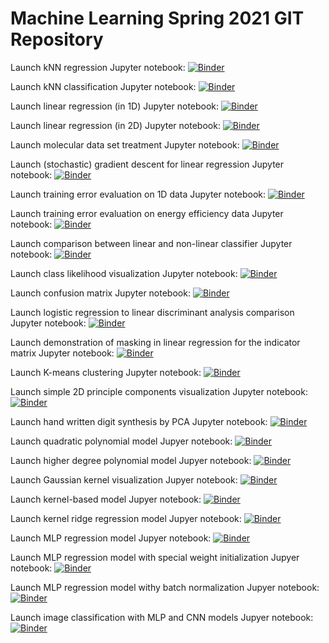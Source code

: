 # Machine Learning Spring 2021 GIT Repository

Launch kNN regression Jupyter notebook: 
[![Binder](https://mybinder.org/badge.svg)](https://mybinder.org/v2/gh/zaspel/MachineLearningSpring2021.git/main?filepath=kNN_regression.ipynb)

Launch kNN classification Jupyter notebook: 
[![Binder](https://mybinder.org/badge.svg)](https://mybinder.org/v2/gh/zaspel/MachineLearningSpring2021.git/main?filepath=kNN_classification.ipynb)

Launch linear regression (in 1D) Jupyter notebook: 
[![Binder](https://mybinder.org/badge.svg)](https://mybinder.org/v2/gh/zaspel/MachineLearningSpring2021.git/main?filepath=linear_regression_1d.ipynb)

Launch linear regression (in 2D) Jupyter notebook: 
[![Binder](https://mybinder.org/badge.svg)](https://mybinder.org/v2/gh/zaspel/MachineLearningSpring2021.git/main?filepath=linear_regression_2d.ipynb)

Launch molecular data set treatment Jupyter notebook: 
[![Binder](https://mybinder.org/badge.svg)](https://mybinder.org/v2/gh/zaspel/MachineLearningSpring2021.git/main?filepath=data_set_molecules.ipynb)

Launch (stochastic) gradient descent for linear regression Jupyter notebook: 
[![Binder](https://mybinder.org/badge.svg)](https://mybinder.org/v2/gh/zaspel/MachineLearningSpring2021.git/main?filepath=gradient_descent_linear_regression.ipynb)

Launch training error evaluation on 1D data Jupyter notebook: 
[![Binder](https://mybinder.org/badge.svg)](https://mybinder.org/v2/gh/zaspel/MachineLearningSpring2021.git/main?filepath=training_error.ipynb)

Launch training error evaluation on energy efficiency data Jupyter notebook: 
[![Binder](https://mybinder.org/badge.svg)](https://mybinder.org/v2/gh/zaspel/MachineLearningSpring2021.git/main?filepath=training_error_energy_efficiency.ipynb)

Launch comparison between linear and non-linear classifier Jupyter notebook: 
[![Binder](https://mybinder.org/badge.svg)](https://mybinder.org/v2/gh/zaspel/MachineLearningSpring2021.git/main?filepath=linear_vs_nonlinear_classification.ipynb)

Launch class likelihood visualization Jupyter notebook: 
[![Binder](https://mybinder.org/badge.svg)](https://mybinder.org/v2/gh/zaspel/MachineLearningSpring2021.git/main?filepath=class_likelihood.ipynb)

Launch confusion matrix Jupyter notebook: 
[![Binder](https://mybinder.org/badge.svg)](https://mybinder.org/v2/gh/zaspel/MachineLearningSpring2021.git/main?filepath=confusion_matrix.ipynb)

Launch logistic regression to linear discriminant analysis comparison Jupyter notebook: 
[![Binder](https://mybinder.org/badge.svg)](https://mybinder.org/v2/gh/zaspel/MachineLearningSpring2021.git/main?filepath=logistic_regression_vs_lda.ipynb)

Launch demonstration of masking in linear regression for the indicator matrix Jupyter notebook: 
[![Binder](https://mybinder.org/badge.svg)](https://mybinder.org/v2/gh/zaspel/MachineLearningSpring2021.git/main?filepath=masking_in_classification.ipynb)

Launch K-means clustering Jupyter notebook:
[![Binder](https://mybinder.org/badge.svg)](https://mybinder.org/v2/gh/zaspel/MachineLearningSpring2021.git/main?filepath=kMeans_clustering.ipynb)

Launch simple 2D principle components visualization Jupyter notebook:
[![Binder](https://mybinder.org/badge.svg)](https://mybinder.org/v2/gh/zaspel/MachineLearningSpring2021.git/main?filepath=PCA_principle_components_2d.ipynb)

Launch hand written digit synthesis by PCA Jupyter notebook:
[![Binder](https://mybinder.org/badge.svg)](https://mybinder.org/v2/gh/zaspel/MachineLearningSpring2021.git/main?filepath=PCA_synthesis.ipynb)

Launch quadratic polynomial model Jupyer notebook:
[![Binder](https://mybinder.org/badge.svg)](https://mybinder.org/v2/gh/zaspel/MachineLearningSpring2021.git/main?filepath=quadratic_polynomial_model_1d.ipynb)

Launch higher degree polynomial model Jupyer notebook:
[![Binder](https://mybinder.org/badge.svg)](https://mybinder.org/v2/gh/zaspel/MachineLearningSpring2021.git/main?filepath=polynomial_model_2d.ipynb)

Launch Gaussian kernel visualization Jupyer notebook:
[![Binder](https://mybinder.org/badge.svg)](https://mybinder.org/v2/gh/zaspel/MachineLearningSpring2021.git/main?filepath=gaussian_kernel.ipynb)

Launch kernel-based model Jupyer notebook:
[![Binder](https://mybinder.org/badge.svg)](https://mybinder.org/v2/gh/zaspel/MachineLearningSpring2021.git/main?filepath=kernel_regression.ipynb)

Launch kernel ridge regression model Jupyer notebook:
[![Binder](https://mybinder.org/badge.svg)](https://mybinder.org/v2/gh/zaspel/MachineLearningSpring2021.git/main?filepath=kernel_ridge_regression.ipynb)

Launch MLP regression model Jupyer notebook:
[![Binder](https://mybinder.org/badge.svg)](https://mybinder.org/v2/gh/zaspel/MachineLearningSpring2021.git/main?filepath=nn_regression.ipynb)

Launch MLP regression model with special weight initialization Jupyer notebook:
[![Binder](https://mybinder.org/badge.svg)](https://mybinder.org/v2/gh/zaspel/MachineLearningSpring2021.git/main?filepath=nn_regression_initialization.ipynb)

Launch MLP regression model withy batch normalization Jupyer notebook:
[![Binder](https://mybinder.org/badge.svg)](https://mybinder.org/v2/gh/zaspel/MachineLearningSpring2021.git/main?filepath=nn_regression_batch_normalization.ipynb)

Launch image classification with MLP and CNN models Jupyer notebook:
[![Binder](https://mybinder.org/badge.svg)](https://mybinder.org/v2/gh/zaspel/MachineLearningSpring2021.git/main?filepath=nn_from_mlp_to_cnn.ipynb)

